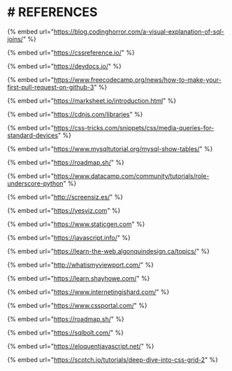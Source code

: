 # \# REFERENCES

{% embed url="https://blog.codinghorror.com/a-visual-explanation-of-sql-joins/" %}

{% embed url="https://cssreference.io/" %}

{% embed url="https://devdocs.io/" %}

{% embed url="https://www.freecodecamp.org/news/how-to-make-your-first-pull-request-on-github-3" %}

{% embed url="https://marksheet.io/introduction.html" %}

{% embed url="https://cdnjs.com/libraries" %}

{% embed url="https://css-tricks.com/snippets/css/media-queries-for-standard-devices" %}

{% embed url="https://www.mysqltutorial.org/mysql-show-tables/" %}

{% embed url="https://roadmap.sh/" %}

{% embed url="https://www.datacamp.com/community/tutorials/role-underscore-python" %}

{% embed url="http://screensiz.es/" %}

{% embed url="https://yesviz.com" %}

{% embed url="https://www.staticgen.com" %}

{% embed url="https://javascript.info/" %}

{% embed url="https://learn-the-web.algonquindesign.ca/topics/" %}

{% embed url="http://whatismyviewport.com/" %}

{% embed url="https://learn.shayhowe.com/" %}

{% embed url="https://www.internetingishard.com/" %}

{% embed url="https://www.cssportal.com/" %}

{% embed url="https://roadmap.sh/" %}

{% embed url="https://sqlbolt.com/" %}

{% embed url="https://eloquentjavascript.net/" %}

{% embed url="https://scotch.io/tutorials/deep-dive-into-css-grid-2" %}
